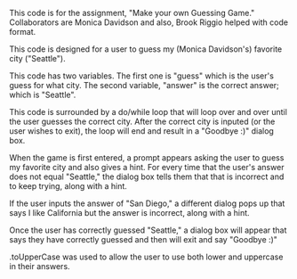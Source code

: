 This code is for the assignment, "Make your own Guessing Game." Collaborators are Monica Davidson and also, Brook Riggio helped with code format.

This code is designed for a user to guess my (Monica Davidson's) favorite city ("Seattle").

This code has two variables. The first one is "guess" which is the user's guess for what city. The second variable, "answer" is the correct answer; which is "Seattle".

This code is surrounded by a do/while loop that will loop over and over until the user guesses the correct city. After the correct city is inputed (or the user wishes to exit), the loop will end and result in a "Goodbye :)" dialog box.

When the game is first entered, a prompt appears asking the user to guess my favorite city and also gives a hint. For every time that the user's answer does not equal "Seattle," the dialog box tells them that that is incorrect and to keep trying, along with a hint.

If the user inputs the answer of "San Diego," a different dialog pops up that says I like California but the answer is incorrect, along with a hint.

Once the user has correctly guessed "Seattle," a dialog box will appear that says they have correctly guessed and then will exit and say "Goodbye :)"

.toUpperCase was used to allow the user to use both lower and uppercase in their answers.
